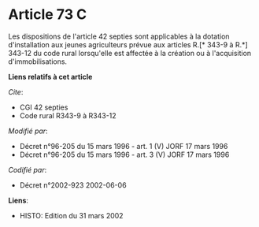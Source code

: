 # Article 73 C

Les dispositions de l'article 42 septies sont applicables à la dotation d'installation aux jeunes agriculteurs prévue aux
articles R.[* 343-9 à R.*] 343-12 du code rural lorsqu'elle est affectée à la création ou à l'acquisition d'immobilisations.

**Liens relatifs à cet article**

_Cite_:

  - CGI 42 septies
  - Code rural R343-9 à R343-12

_Modifié par_:

  - Décret n°96-205 du 15 mars 1996 - art. 1 (V) JORF 17 mars 1996
  - Décret n°96-205 du 15 mars 1996 - art. 3 (V) JORF 17 mars 1996

_Codifié par_:

  - Décret n°2002-923 2002-06-06

**Liens**:

  - HISTO: Edition du 31 mars 2002
